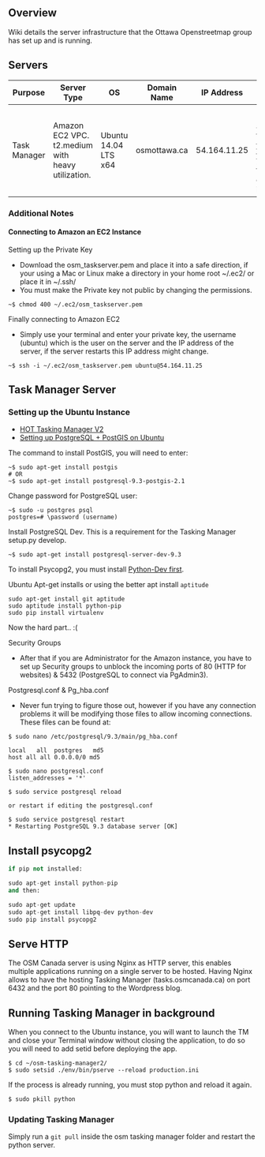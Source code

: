 ## Overview

Wiki details the server infrastructure that the Ottawa Openstreetmap group has set up and is running.

## Servers

| Purpose | Server Type | OS | Domain Name | IP Address | Notes |
|---------|-------------|----|-------------|------------|-------|
| Task Manager | Amazon EC2 VPC. t2.medium with heavy utilization. | Ubuntu 14.04 LTS x64 | osmottawa.ca | 54.164.11.25 | Running HOT [Task Manager v2](https://github.com/hotosm/osm-tasking-manager2). 1 year term on ec2 instance. |

### Additional Notes

#### Connecting to Amazon an EC2 Instance

Setting up the Private Key

+ Download the osm_taskserver.pem and place it into a safe direction, if your using a Mac or Linux make a directory in your home root ~/.ec2/ or place it in ~/.ssh/
+ You must make the Private key not public by changing the permissions.

```
~$ chmod 400 ~/.ec2/osm_taskserver.pem
```

Finally connecting to Amazon EC2

+ Simply use your terminal and enter your private key, the username (ubuntu) which is the user on the server and the IP address of the server, if the server restarts this IP address might change.

```
~$ ssh -i ~/.ec2/osm_taskserver.pem ubuntu@54.164.11.25
```

## Task Manager Server

### Setting up the Ubuntu Instance

+ [HOT Tasking Manager V2](https://github.com/hotosm/osm-tasking-manager2)
+ [Setting up PostgreSQL + PostGIS on Ubuntu](https://help.ubuntu.com/community/PostgreSQL)

The command to install PostGIS, you will need to enter:
```
~$ sudo apt-get install postgis
# OR
~$ sudo apt-get install postgresql-9.3-postgis-2.1
```

Change password for PostgreSQL user:
```
~$ sudo -u postgres psql
postgres=# \password (username)
```

Install PostgreSQL Dev. This is a requirement for the Tasking Manager setup.py develop.
```
~$ sudo apt-get install postgresql-server-dev-9.3
```

To install Psycopg2, you must install [Python-Dev first](http://stackoverflow.com/questions/5420789/how-to-install-psycopg2-with-pip-on-python).

Ubuntu Apt-get installs or using the better apt install `aptitude`

```
sudo apt-get install git aptitude
sudo aptitude install python-pip
sudo pip install virtualenv
```

Now the hard part.. :(

Security Groups

+ After that if you are Administrator for the Amazon instance, you have to set up Security groups to unblock the incoming ports of 80 (HTTP for websites) & 5432 (PostgreSQL to connect via PgAdmin3).

Postgresql.conf & Pg_hba.conf

+ Never fun trying to figure those out, however if you have any connection problems it will be modifying those files to allow incoming connections. These files can be found at:

```
$ sudo nano /etc/postgresql/9.3/main/pg_hba.conf

local   all  postgres   md5
host all all 0.0.0.0/0 md5

$ sudo nano postgresql.conf
listen_addresses = '*'

$ sudo service postgresql reload

or restart if editing the postgresql.conf

$ sudo service postgresql restart
* Restarting PostgreSQL 9.3 database server [OK]
```

## Install psycopg2

```python
if pip not installed:

sudo apt-get install python-pip
and then:

sudo apt-get update
sudo apt-get install libpq-dev python-dev
sudo pip install psycopg2
```

## Serve HTTP

The OSM Canada server is using Nginx as HTTP server, this enables multiple applications running on a single server to be hosted. Having Nginx allows to have the hosting Tasking Manager (tasks.osmcanada.ca) on port 6432 and the port 80 pointing to the Wordpress blog.

## Running Tasking Manager in background

When you connect to the Ubuntu instance, you will want to launch the TM and close your Terminal window without closing the application, to do so you will need to add setid before deploying the app.

```
$ cd ~/osm-tasking-manager2/
$ sudo setsid ./env/bin/pserve --reload production.ini
```

If the process is already running, you must stop python and reload it again.

```bash
$ sudo pkill python
```

### Updating Tasking Manager

Simply run a `git pull` inside the osm tasking manager folder and restart the python server.

